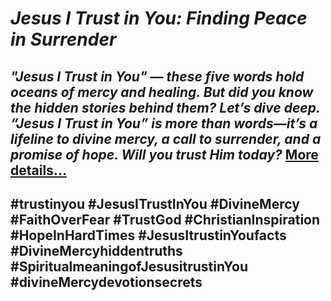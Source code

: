 # *Jesus I Trust in You: Finding Peace in Surrender*
## *"Jesus I Trust in You" — these five words hold oceans of mercy and healing. But did you know the hidden stories behind them? Let’s dive deep. “Jesus I Trust in You” is more than words—it’s a lifeline to divine mercy, a call to surrender, and a promise of hope. Will you trust Him today?* [More details…](https://spiritualkhazaana.com/web-stories/jesus-i-trust-in-you/)
## #trustinyou #JesusITrustInYou #DivineMercy #FaithOverFear #TrustGod #ChristianInspiration #HopeInHardTimes #JesusItrustinYoufacts #DivineMercyhiddentruths #SpiritualmeaningofJesusitrustinYou #divineMercydevotionsecrets
